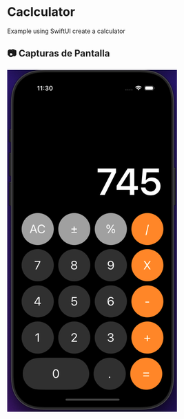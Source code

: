 # Caclculator

Example using SwiftUI create a calculator

## 📷 Capturas de Pantalla
![AppCalculator](assets/calculator.png)
